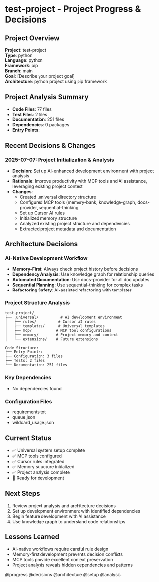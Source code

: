 # test-project - Project Progress & Decisions

## Project Overview
**Project**: test-project  
**Type**: python  
**Language**: python  
**Framework**: pip  
**Branch**: main  
**Goal**: [Describe your project goal]  
**Architecture**: python project using pip framework

## Project Analysis Summary
- **Code Files**: 77 files
- **Test Files**: 2 files  
- **Documentation**: 251 files
- **Dependencies**: 0 packages
- **Entry Points**: 

## Recent Decisions & Changes

### 2025-07-07: Project Initialization & Analysis
- **Decision**: Set up AI-enhanced development environment with project analysis
- **Rationale**: Improve productivity with MCP tools and AI assistance, leveraging existing project context
- **Changes**: 
  - Created .universal directory structure
  - Configured MCP tools (memory-bank, knowledge-graph, docs-provider, sequential-thinking)
  - Set up Cursor AI rules
  - Initialized memory structure
  - Analyzed existing project structure and dependencies
  - Extracted project metadata and documentation

## Architecture Decisions

### AI-Native Development Workflow
- **Memory-First**: Always check project history before decisions
- **Dependency Analysis**: Use knowledge graph for relationship queries
- **Automated Documentation**: Use docs-provider for all doc updates
- **Sequential Planning**: Use sequential-thinking for complex tasks
- **Refactoring Safety**: AI-assisted refactoring with templates

### Project Structure Analysis
```
test-project/
├── .universal/          # AI development environment
│   ├── rules/          # Cursor AI rules
│   ├── templates/      # Universal templates
│   ├── mcp/           # MCP tool configurations
│   ├── memory/        # Project memory and context
│   └── extensions/    # Future extensions

Code Structure:
├── Entry Points: 
├── Configuration: 3 files
├── Tests: 2 files
└── Documentation: 251 files
```

### Key Dependencies
- No dependencies found

### Configuration Files
- requirements.txt
- queue.json
- wildcard_usage.json

## Current Status
- ✅ Universal system setup complete
- ✅ MCP tools configured
- ✅ Cursor rules integrated
- ✅ Memory structure initialized
- ✅ Project analysis complete
- 🔄 Ready for development

## Next Steps
1. Review project analysis and architecture decisions
2. Set up development environment with identified dependencies
3. Begin feature development with AI assistance
4. Use knowledge graph to understand code relationships

## Lessons Learned
- AI-native workflows require careful rule design
- Memory-first development prevents decision conflicts
- MCP tools provide excellent context preservation
- Project analysis reveals hidden dependencies and patterns

@progress @decisions @architecture @setup @analysis
